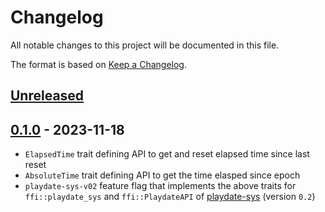 # Changelog

All notable changes to this project will be documented in this file.

The format is based on [Keep a Changelog](https://keepachangelog.com/en/1.0.0/).


## [Unreleased]


## [0.1.0] - 2023-11-18

* `ElapsedTime` trait defining API to get and reset elapsed time since last reset
* `AbsoluteTime` trait defining API to get the time elasped since epoch
* `playdate-sys-v02` feature flag that implements the above traits for `ffi::playdate_sys` and `ffi::PlaydateAPI` of [playdate-sys](https://docs.rs/playdate-sys) (version `0.2`)


[Unreleased]: https://github.com/jcornaz/beancount_parser_2/compare/v0.1.0...HEAD
[0.1.0]: https://github.com/jcornaz/beancount_parser_2/compare/...v0.1.0
